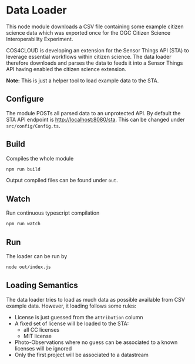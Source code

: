 # Data Loader

This node module downloads a CSV file containing some example
citizen science data which was exported once for the OGC Citizen
Science Interoperability Experiment.

COS4CLOUD is developing an extension for the Sensor
Things API (STA) to leverage essential workflows within citizen science.
The data loader therefore downloads and parses the data to feeds it into a Sensor Things API having enabled the citizen science extension.

**Note:** This is just a helper tool to load example data to the STA.

## Configure

The module POSTs all parsed data to an unprotected API. By default the STA API endpoint is <http://localhost:8080/sta>. This can be changed under `src/config/Config.ts`.

## Build

Compiles the whole module

```sh
npm run build
```

Output compiled files can be found under `out`.

## Watch

Run continuous typescript compilation

```sh
npm run watch
```

## Run

The loader can be run by

```sh
node out/index.js
```

## Loading Semantics

The data loader tries to load as much data as possible available from CSV example data. However,
it loading follows some rules:

* License is just guessed from the `attribution` column
* A fixed set of license will be loaded to the STA:
  * all CC licenses
  * MIT license
* Photo-Observations where no guess can be associated to a known licenses will be ignored
* Only the first project will be associated to a datastream 
